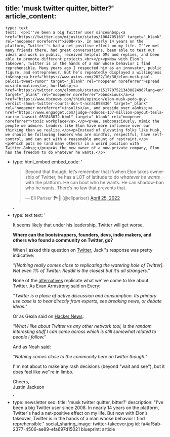 title: 'musk twitter quitter, bitter?'
article_content:
  -
    type: text
    text: '<p>I''ve been a big Twitter user since&nbsp;<a href="https://twitter.com/mijustin/status/1004705163" target="_blank" rel="noopener noreferrer">2008</a>. In nearly 14 years on the platform, Twitter''s had a net-positive effect on my life. I''ve met many friends there, had great conversations, been able to test out ideas and work in public, received helpful DMs and replies, and been able to promote different projects.<br></p><p>Now with Elon’s takeover, Twitter is in the hands of a man whose behavior I find reprehensible. Many years ago I respected him as an innovator, public figure, and entrepreneur. But he’s repeatedly displayed a willingness to&nbsp;<a href="https://www.axios.com/2022/10/30/elon-musk-paul-pelosi-tweet-rumor" target="_blank" rel="noopener noreferrer">spread misinformation</a>, hurl&nbsp;<a href="https://twitter.com/elonmusk/status/1517707521343082496?lang=en" target="_blank" rel="noopener noreferrer">obnoxious</a>​<a href="https://www.nbcnews.com/think/opinion/elon-musk-pedo-guy-verdict-shows-twitter-courts-don-t-ncna1098436" target="_blank" rel="noopener noreferrer">insults</a>, and preside over a&nbsp;<a href="https://www.engadget.com/judge-reduces-137-million-payout-tesla-racism-lawsuit-051843072.html" target="_blank" rel="noopener noreferrer">toxic workplace</a>.</p><p>We, subconsciously, mimic the people we admire. Leaders like Elon have more influence over our thinking than we realize.</p><p>Instead of elevating folks like Musk, we should be following leaders who are mindful, respectful, have self-control, and can act with a reasonable amount of restraint.</p><p>Which puts me (and many others) in a weird position with Twitter.&nbsp;</p><p>As the new owner of a now-private company, Elon has the freedom to do whatever he wants.</p>'
  -
    type: html_embed
    embed_code: '<blockquote class="twitter-tweet tw-align-center" data-conversation="none"><p lang="en" dir="ltr">Beyond that though, let’s remember that if/when Elon takes ownership of Twitter, he has a LOT of latitude to do *whatever he wants* with the platform. He can boot who he wants. He can shadow-ban who he wants. There’s no law that prevents that.</p>&mdash; Eli Pariser 🏞📲 (@elipariser) <a href="https://twitter.com/elipariser/status/1518594947393466368?ref_src=twsrc%5Etfw">April 25, 2022</a></blockquote> <script async src="https://platform.twitter.com/widgets.js" charset="utf-8"></script>'
  -
    type: text
    text: '<p>It seems likely that under his leadership, Twitter will get worse.</p><p><b>Where can the bootstrappers, founders, devs, indie makers, and others who found a community on Twitter, go?</b></p><p>When I asked this question on&nbsp;<a href="https://twitter.com/mijustin/status/1587198024174153729" target="_blank" rel="noopener noreferrer">Twitter</a>, Jack''s response was pretty indicative:</p><p><i>"[Nothing really comes close to replicating the watering hole of Twitter]. Not even 1% of Twitter. Reddit is the closest but it’s all strangers."</i></p><p>None of the&nbsp;<a href="https://news.ycombinator.com/item?id=33416498" target="_blank" rel="noopener noreferrer">alternatives</a>&nbsp;replicate what we''ve come to like about Twitter. As Evan Armstrong said on&nbsp;<a href="https://every.to/napkin-math/twitter-s-probably-screwed" target="_blank" rel="noopener noreferrer">Every</a>:</p><p><i>"Twitter is a place of active discussion and consumption. Its primary use case is to hear directly from experts, see breaking news, or debate ideas."</i></p><p>Or as Gexla said on&nbsp;<a href="https://news.ycombinator.com/item?id=33417133" target="_blank" rel="noopener noreferrer">Hacker News</a>:</p><p><i>"What I like about Twitter vs any other network tool, is the random interesting stuff I can come across which is still somewhat related to people I follow."</i></p><p>And as Noah&nbsp;<a href="https://twitter.com/noahwbragg/status/1587205382279426048" target="_blank" rel="noopener noreferrer">said</a>:</p><p><i>"Nothing comes close to the community here on twitter though."</i></p><p>I''m not about to make any rash decisions (beyond "wait and see"), but it does feel like we''re in limbo.</p><p>Cheers,<br>Justin Jackson</p>'
  -
    type: newsletter
seo:
  title: 'musk twitter quitter, bitter?'
  description: "I've been a big Twitter user since 2008. In nearly 14 years on the platform, Twitter's had a net-positive effect on my life. But now with Elon’s takeover, Twitter is in the hands of a man whose behavior I find reprehensible."
social_sharing_image: twitter-takeover.jpg
id: fa4af5ab-2377-4506-ae89-efa697d15021
blueprint: article
